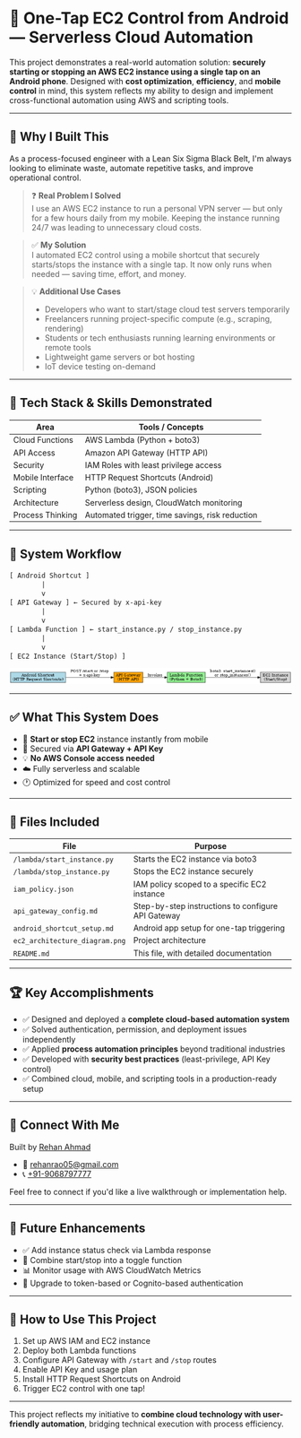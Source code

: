 # 📱 One-Tap EC2 Control from Android — Serverless Cloud Automation

This project demonstrates a real-world automation solution: **securely starting or stopping an AWS EC2 instance using a single tap on an Android phone**. Designed with **cost optimization**, **efficiency**, and **mobile control** in mind, this system reflects my ability to design and implement cross-functional automation using AWS and scripting tools.

---

## 🧠 Why I Built This

As a process-focused engineer with a Lean Six Sigma Black Belt, I'm always looking to eliminate waste, automate repetitive tasks, and improve operational control.

> ❓ **Real Problem I Solved**  
> I use an AWS EC2 instance to run a personal VPN server — but only for a few hours daily from my mobile. Keeping the instance running 24/7 was leading to unnecessary cloud costs.  

> ✅ **My Solution**  
> I automated EC2 control using a mobile shortcut that securely starts/stops the instance with a single tap. It now only runs when needed — saving time, effort, and money.

> 💡 **Additional Use Cases**  
> - Developers who want to start/stage cloud test servers temporarily  
> - Freelancers running project-specific compute (e.g., scraping, rendering)  
> - Students or tech enthusiasts running learning environments or remote tools  
> - Lightweight game servers or bot hosting  
> - IoT device testing on-demand

---

## 🧰 Tech Stack & Skills Demonstrated

| Area | Tools / Concepts |
|------|------------------|
| Cloud Functions | AWS Lambda (Python + boto3) |
| API Access | Amazon API Gateway (HTTP API) |
| Security | IAM Roles with least privilege access |
| Mobile Interface | HTTP Request Shortcuts (Android) |
| Scripting | Python (boto3), JSON policies |
| Architecture | Serverless design, CloudWatch monitoring |
| Process Thinking | Automated trigger, time savings, risk reduction |

---

## 🔧 System Workflow

```
[ Android Shortcut ]
        |
        v
[ API Gateway ] ← Secured by x-api-key
        |
        v
[ Lambda Function ] ← start_instance.py / stop_instance.py
        |
        v
[ EC2 Instance (Start/Stop) ]
```

![Architecture Diagram](ec2_architecture_diagram.png)

---

## ✅ What This System Does

- 🔘 **Start or stop EC2** instance instantly from mobile
- 🔐 Secured via **API Gateway + API Key**
- 💡 **No AWS Console access needed**
- ☁️ Fully serverless and scalable
- 🕐 Optimized for speed and cost control

---

## 📄 Files Included

| File | Purpose |
|------|---------|
| `/lambda/start_instance.py` | Starts the EC2 instance via boto3 |
| `/lambda/stop_instance.py`  | Stops the EC2 instance securely |
| `iam_policy.json`           | IAM policy scoped to a specific EC2 instance |
| `api_gateway_config.md`     | Step-by-step instructions to configure API Gateway |
| `android_shortcut_setup.md` | Android app setup for one-tap triggering |
| `ec2_architecture_diagram.png` | Project architecture |
| `README.md`                 | This file, with detailed documentation |

---

## 🏆 Key Accomplishments

- ✅ Designed and deployed a **complete cloud-based automation system**
- ✅ Solved authentication, permission, and deployment issues independently
- ✅ Applied **process automation principles** beyond traditional industries
- ✅ Developed with **security best practices** (least-privilege, API Key control)
- ✅ Combined cloud, mobile, and scripting tools in a production-ready setup

---

## 🔗 Connect With Me

Built by [Rehan Ahmad](https://www.linkedin.com/in/rehanxahmad)
- 📧 [rehanrao05@gmail.com](mailto:rehanrao05@gmail.com)
- 📞 [+91-9068797777](tel:+919068797777)

Feel free to connect if you'd like a live walkthrough or implementation help.

---

## 📌 Future Enhancements

- ✅ Add instance status check via Lambda response
- 🔄 Combine start/stop into a toggle function
- 📊 Monitor usage with AWS CloudWatch Metrics
- 🔐 Upgrade to token-based or Cognito-based authentication

---

## 📁 How to Use This Project

1. Set up AWS IAM and EC2 instance
2. Deploy both Lambda functions
3. Configure API Gateway with `/start` and `/stop` routes
4. Enable API Key and usage plan
5. Install HTTP Request Shortcuts on Android
6. Trigger EC2 control with one tap!

---

This project reflects my initiative to **combine cloud technology with user-friendly automation**, bridging technical execution with process efficiency.
